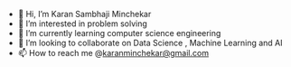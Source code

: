 - 👋 Hi, I’m Karan Sambhaji Minchekar
- 👀 I’m interested in problem solving
- 🌱 I’m currently learning computer science engineering 
- 💞️ I’m looking to collaborate on Data Science , Machine Learning and AI
- 📫 How to reach me @karanminchekar@gmail.com 


<!---
mkaran02/mkaran02 is a ✨ special ✨ repository because its `README.md` (this file) appears on your GitHub profile.
You can click the Preview link to take a look at your changes.
--->
